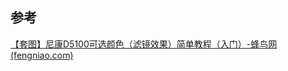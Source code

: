 ## 参考

[【套图】尼康D5100可选颜色（滤镜效果）简单教程（入门）-蜂鸟网 (fengniao.com)](https://bbs.fengniao.com/forum/pic/slide_168_2804442_53916458.html#p=8)